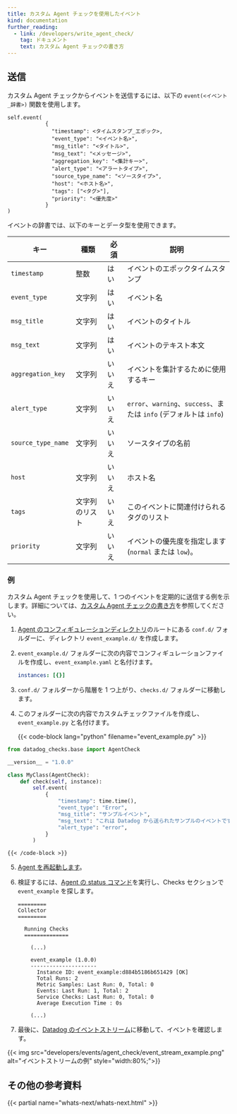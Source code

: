 ```yaml
---
title: カスタム Agent チェックを使用したイベント
kind: documentation
further_reading:
  - link: /developers/write_agent_check/
    tag: ドキュメント
    text: カスタム Agent チェックの書き方
---
```

## 送信

カスタム Agent チェックからイベントを送信するには、以下の `event(<イベント_辞書>)` 関数を使用します。

```text
self.event(
            {
              "timestamp": <タイムスタンプ_エポック>,
              "event_type": "<イベント名>",
              "msg_title": "<タイトル>",
              "msg_text": "<メッセージ>",
              "aggregation_key": "<集計キー>",
              "alert_type": "<アラートタイプ>",
              "source_type_name": "<ソースタイプ>",
              "host": "<ホスト名>",
              "tags": ["<タグ>"],
              "priority": "<優先度>"
            }
)
```

イベントの辞書では、以下のキーとデータ型を使用できます。

| キー                | 種類            | 必須 | 説明                                                   |
|--------------------|-----------------|----------|---------------------------------------------------------------|
| `timestamp`        | 整数         | はい      | イベントのエポックタイムスタンプ                             |
| `event_type`       | 文字列          | はい      | イベント名                                                |
| `msg_title`        | 文字列          | はい      | イベントのタイトル                                        |
| `msg_text`         | 文字列          | はい      | イベントのテキスト本文                                    |
| `aggregation_key`  | 文字列          | いいえ       | イベントを集計するために使用するキー                           |
| `alert_type`       | 文字列          | いいえ       | `error`、`warning`、`success`、または `info` (デフォルトは `info`) |
| `source_type_name` | 文字列          | いいえ       | ソースタイプの名前                                     |
| `host`             | 文字列          | いいえ       | ホスト名                                                 |
| `tags`             | 文字列のリスト | いいえ       | このイベントに関連付けられるタグのリスト                    |
| `priority`         | 文字列          | いいえ       | イベントの優先度を指定します (`normal` または `low`)。      |

### 例

カスタム Agent チェックを使用して、1 つのイベントを定期的に送信する例を示します。詳細については、[カスタム Agent チェックの書き方][1]を参照してください。

1. [Agent のコンフィギュレーションディレクトリ][2]のルートにある `conf.d/` フォルダーに、ディレクトリ `event_example.d/` を作成します。

2. `event_example.d/` フォルダーに次の内容でコンフィギュレーションファイルを作成し、`event_example.yaml` と名付けます。

    ```yaml
    instances: [{}]
    ```

3. `conf.d/` フォルダーから階層を 1 つ上がり、`checks.d/` フォルダーに移動します。
4. このフォルダーに次の内容でカスタムチェックファイルを作成し、`event_example.py` と名付けます。

    {{< code-block lang="python" filename="event_example.py" >}}
```python
from datadog_checks.base import AgentCheck

__version__ = "1.0.0"

class MyClass(AgentCheck):
    def check(self, instance):
        self.event(
            {
                "timestamp": time.time(),
                "event_type": "Error",
                "msg_title": "サンプルイベント",
                "msg_text": "これは Datadog から送られたサンプルのイベントです。",
                "alert_type": "error",
            }
        )
```
    {{< /code-block >}}

5. [Agent を再起動します][3]。
6. 検証するには、[Agent の status コマンド][4]を実行し、Checks セクションで `event_example` を探します。

    ```
    =========
    Collector
    =========

      Running Checks
      ==============

        (...)

        event_example (1.0.0)
        ---------------------
          Instance ID: event_example:d884b5186b651429 [OK]
          Total Runs: 2
          Metric Samples: Last Run: 0, Total: 0
          Events: Last Run: 1, Total: 2
          Service Checks: Last Run: 0, Total: 0
          Average Execution Time : 0s

        (...)
    ```

7. 最後に、[Datadog のイベントストリーム][5]に移動して、イベントを確認します。

{{< img src="developers/events/agent_check/event_stream_example.png" alt="イベントストリームの例"  style="width:80%;">}}

## その他の参考資料

{{< partial name="whats-next/whats-next.html" >}}


[1]: /ja/developers/write_agent_check/
[2]: /ja/agent/guide/agent-configuration-files/#agent-configuration-directory
[3]: /ja/agent/guide/agent-commands/#restart-the-agent
[4]: /ja/agent/guide/agent-commands/#agent-information
[5]: https://app.datadoghq.com/event/stream
